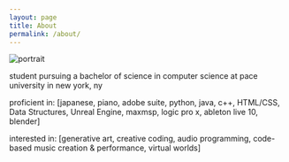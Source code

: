 ```yaml
---
layout: page
title: About
permalink: /about/
---
```

![portrait](https://i.imgur.com/QnGlH7um.jpg)

student pursuing a bachelor of science in computer science at pace university in new york, ny

proficient in:
[japanese,
piano,
adobe suite,
python,
java,
c++,
HTML/CSS,
Data Structures,
Unreal Engine,
maxmsp,
logic pro x,
ableton live 10,
blender]

interested in:
[generative art,
creative coding,
audio programming,
code-based music creation & performance,
virtual worlds]
